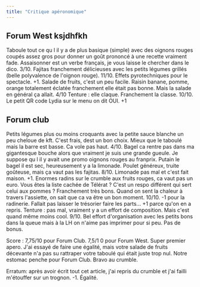 ```yaml
---
title: "Critique apéronomique"
---
```


## Forum West ksjdhfkh
Taboule tout ce qu l il y a de plus basique (simple) avec des oignons rouges coupés assez gros pour donner un goût prononcé à une recette vraiment fade. Assaisonner est un verbe français, je vous laisse le chercher dans le dico. 3/10.
Fajitas franchement délicieuses avec les petits légumes grillés (belle polyvalence de l'oignon rouge). 11/10.
Effets pyrotechniques pour le spectacle. +1.
Salade de fruits, c'est un peu facile. Raisin banane, pomme, orange totalement éclatée franchement elle était pas bonne. Mais la salade en général ça allait. 4/10
Tenture : elle claque. Franchement la classe. 10/10. 
Le petit QR code Lydia sur le menu on dit OUI. +1
## Forum club
Petits légumes plus ou moins croquants avec la petite sauce blanche un peu cheloue de kft. C'est frais, dest un bon choix. Mieux que le taboulé mais la barre est basse. Ca vole pas haut. 4/10.
Bagel ca rentre pas dans ma gigantesque bouche alors que vraiment je suis une grande gueule. Je suppose qu l il y avait une promo oignons rouges au franprix. Putain le bagel il est sec, heureusement y a la limonade. Poulet généreux, truite goûteuse, mais ça vaut pas les fajitas. 8/10.
Limonade pas mal et c'est fait maison. +1.
Enormes radins sur le crumble aux fruits rouges, ca vaut pas un euro. Vous êtes la liste cachée de Télérat ? C'est un respo différent qui sert celui aux pommes ? Franchement très bons. Quand on sent la chaleur à travers l'assiette, on sait que ca va être un bon moment. 10/10. -1 pour la radinerie. Fallait pas laisser le trésorier faire les parts... +1 parce qu'on en a repris.
Tenture : pas mal, vraiment y a un effort de composition. Mais c'est quand même moins cool. 9/10. Bel effort d'organisation avec les petits bons dans la queue mais à la LH on n'aime pas imprimer pour si peu. Pas de bonus.

Score : 7,75/10 pour Forum Club. 7,5/1 0 pour Forum West. Super premier apero. J'ai essayé de faire une égalité, mais votre salade de fruits décevante n'a pas su rattraper votre taboulé qui était juste trop nul. Notre estomac penche pour Forum Club. Bravo au crumble.




Erratum: après avoir écrit tout cet article, j'ai repris du crumble et j'ai failli m'étouffer sur un trognon. 
-1.
Égalité.